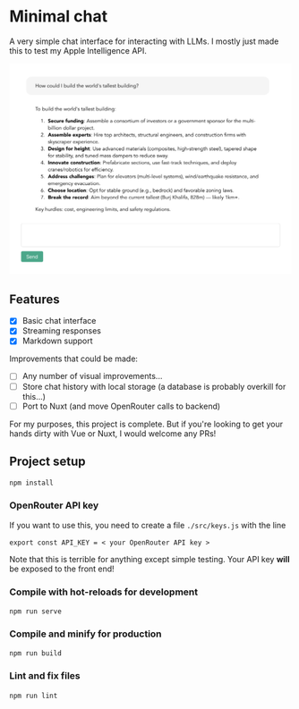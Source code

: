 # Minimal chat

A very simple chat interface for interacting with LLMs. I mostly just made this to test my Apple Intelligence API.

![Screenshot of the user interface](./interface.png)

## Features
- [X] Basic chat interface
- [X] Streaming responses
- [X] Markdown support

Improvements that could be made:
- [ ] Any number of visual improvements...
- [ ] Store chat history with local storage (a database is probably overkill for this...)
- [ ] Port to Nuxt (and move OpenRouter calls to backend)

For my purposes, this project is complete. But if you're looking to get your hands dirty with Vue or Nuxt, I would welcome any PRs!

## Project setup
```
npm install
```

### OpenRouter API key
If you want to use this, you need to create a file `./src/keys.js` with the line
```
export const API_KEY = < your OpenRouter API key >
```
Note that this is terrible for anything except simple testing. Your API key **will** be exposed to the front end!

### Compile with hot-reloads for development
```
npm run serve
```

### Compile and minify for production
```
npm run build
```

### Lint and fix files
```
npm run lint
```
